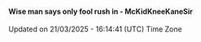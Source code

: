#### Wise man says only fool rush in - McKidKneeKaneSir
Updated on 21/03/2025 - 16:14:41 (UTC) Time Zone
